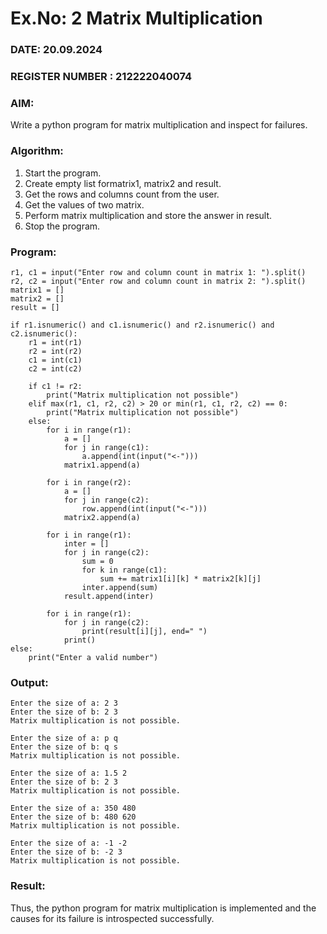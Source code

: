 # Ex.No: 2   Matrix Multiplication 

### DATE: 20.09.2024                                                                          
### REGISTER NUMBER : 212222040074

### AIM: 
Write a python program for matrix multiplication and inspect for failures.
 
### Algorithm:
1. Start the program.
2. Create empty list formatrix1, matrix2 and result.
3. Get the rows and columns count from the user.
4. Get the values of two matrix.
5. Perform matrix multiplication and store the answer in result.
6. Stop the program.

### Program:

```
r1, c1 = input("Enter row and column count in matrix 1: ").split()
r2, c2 = input("Enter row and column count in matrix 2: ").split()
matrix1 = []
matrix2 = []
result = []

if r1.isnumeric() and c1.isnumeric() and r2.isnumeric() and c2.isnumeric():
    r1 = int(r1)
    r2 = int(r2)
    c1 = int(c1)
    c2 = int(c2)
 
    if c1 != r2:
        print("Matrix multiplication not possible")
    elif max(r1, c1, r2, c2) > 20 or min(r1, c1, r2, c2) == 0:
        print("Matrix multiplication not possible")
    else:
        for i in range(r1):
            a = []
            for j in range(c1):
                a.append(int(input("<-")))
            matrix1.append(a)

        for i in range(r2):
            a = []
            for j in range(c2):
                row.append(int(input("<-")))
            matrix2.append(a)

        for i in range(r1):
            inter = []
            for j in range(c2):
                sum = 0
                for k in range(c1):
                    sum += matrix1[i][k] * matrix2[k][j]
                inter.append(sum)
            result.append(inter)

        for i in range(r1):
            for j in range(c2):
                print(result[i][j], end=" ")
            print()
else:
    print("Enter a valid number")
```

### Output:

```
Enter the size of a: 2 3 
Enter the size of b: 2 3
Matrix multiplication is not possible.
```

```
Enter the size of a: p q 
Enter the size of b: q s
Matrix multiplication is not possible.
```

```
Enter the size of a: 1.5 2 
Enter the size of b: 2 3
Matrix multiplication is not possible.
```

```
Enter the size of a: 350 480
Enter the size of b: 480 620
Matrix multiplication is not possible.
```

```
Enter the size of a: -1 -2
Enter the size of b: -2 3
Matrix multiplication is not possible.
```

### Result:
Thus, the python program for matrix multiplication is implemented and the causes for its failure is introspected successfully.


